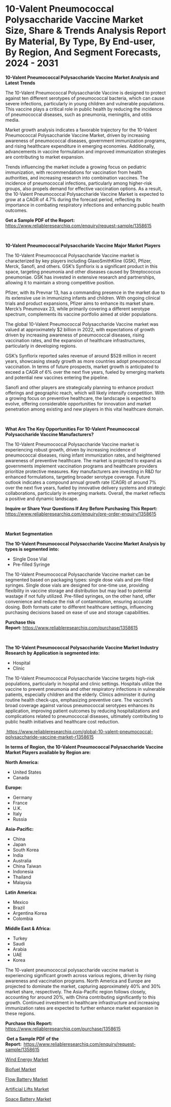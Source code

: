 <p><h1>10-Valent Pneumococcal Polysaccharide Vaccine Market Size, Share & Trends Analysis Report By Material, By Type, By End-user, By Region, And Segment Forecasts, 2024 - 2031</h1></p><p><strong>10-Valent Pneumococcal Polysaccharide Vaccine Market Analysis and Latest Trends</strong></p>
<p><p>The 10-Valent Pneumococcal Polysaccharide Vaccine is designed to protect against ten different serotypes of pneumococcal bacteria, which can cause severe infections, particularly in young children and vulnerable populations. This vaccine plays a critical role in public health by reducing the incidence of pneumococcal diseases, such as pneumonia, meningitis, and otitis media. </p><p>Market growth analysis indicates a favorable trajectory for the 10-Valent Pneumococcal Polysaccharide Vaccine Market, driven by increasing awareness of pneumococcal diseases, government immunization programs, and rising healthcare expenditure in emerging economies. Additionally, advancements in vaccine formulation and improved immunization strategies are contributing to market expansion. </p><p>Trends influencing the market include a growing focus on pediatric immunization, with recommendations for vaccination from health authorities, and increasing research into combination vaccines. The incidence of pneumococcal infections, particularly among higher-risk groups, also propels demand for effective vaccination options. As a result, the 10-Valent Pneumococcal Polysaccharide Vaccine Market is expected to grow at a CAGR of 4.7% during the forecast period, reflecting its importance in combating respiratory infections and enhancing public health outcomes.</p></p>
<p><strong>Get a Sample PDF of the Report:&nbsp;</strong> <a href="https://www.reliableresearchiq.com/enquiry/request-sample/1358615?utm_campaign=1803&utm_medium=2&utm_source=Github&utm_content=ia&utm_term=29102024&utm_id=10-valent-pneumococcal-polysaccharide-vaccine">https://www.reliableresearchiq.com/enquiry/request-sample/1358615</a></p>
<p>&nbsp;</p>
<p><strong>10-Valent Pneumococcal Polysaccharide Vaccine Major Market Players</strong></p>
<p><p>The 10-Valent Pneumococcal Polysaccharide Vaccine market is characterized by key players including GlaxoSmithKline (GSK), Pfizer, Merck, Sanofi, and others. GSK’s Synflorix is a significant product in this space, targeting pneumonia and other diseases caused by Streptococcus pneumoniae. GSK has invested in extensive research and partnerships, allowing it to maintain a strong competitive position. </p><p>Pfizer, with its Prevnar 13, has a commanding presence in the market due to its extensive use in immunizing infants and children. With ongoing clinical trials and product expansions, Pfizer aims to enhance its market share. Merck’s Pneumovax 23, while primarily covering a different serotype spectrum, complements its vaccine portfolio aimed at older populations.</p><p>The global 10-Valent Pneumococcal Polysaccharide Vaccine market was valued at approximately $2 billion in 2022, with expectations of growth driven by increasing awareness of pneumococcal diseases, rising vaccination rates, and the expansion of healthcare infrastructures, particularly in developing regions.</p><p>GSK’s Synflorix reported sales revenue of around $528 million in recent years, showcasing steady growth as more countries adopt pneumococcal vaccination. In terms of future prospects, market growth is anticipated to exceed a CAGR of 6% over the next five years, fueled by emerging markets and potential new vaccines entering the pipeline.</p><p>Sanofi and other players are strategically planning to enhance product offerings and geographic reach, which will likely intensify competition. With a growing focus on preventive healthcare, the landscape is expected to evolve, offering considerable opportunities for innovation and market penetration among existing and new players in this vital healthcare domain.</p></p>
<p>&nbsp;</p>
<p><strong>What Are The Key Opportunities For 10-Valent Pneumococcal Polysaccharide Vaccine Manufacturers?</strong></p>
<p><p>The 10-Valent Pneumococcal Polysaccharide Vaccine market is experiencing robust growth, driven by increasing incidence of pneumococcal diseases, rising infant immunization rates, and heightened awareness of preventive healthcare. The market is projected to expand as governments implement vaccination programs and healthcare providers prioritize protective measures. Key manufacturers are investing in R&D for enhanced formulations, targeting broader serotype coverage. Future outlook indicates a compound annual growth rate (CAGR) of around 7% over the next five years, fueled by innovative delivery systems and strategic collaborations, particularly in emerging markets. Overall, the market reflects a positive and dynamic landscape.</p></p>
<p><strong>Inquire or Share Your Questions If Any Before Purchasing This Report:</strong> <a href="https://www.reliableresearchiq.com/enquiry/pre-order-enquiry/1358615?utm_campaign=1803&utm_medium=2&utm_source=Github&utm_content=ia&utm_term=29102024&utm_id=10-valent-pneumococcal-polysaccharide-vaccine">https://www.reliableresearchiq.com/enquiry/pre-order-enquiry/1358615</a></p>
<p>&nbsp;</p>
<p><strong>Market Segmentation</strong></p>
<p><strong>The 10-Valent Pneumococcal Polysaccharide Vaccine Market Analysis by types is segmented into:</strong></p>
<p><ul><li>Single Dose Vial</li><li>Pre-filled Syringe</li></ul></p>
<p><p>The 10-Valent Pneumococcal Polysaccharide Vaccine market can be segmented based on packaging types: single dose vials and pre-filled syringes. Single dose vials are designed for one-time use, providing flexibility in vaccine storage and distribution but may lead to potential wastage if not fully utilized. Pre-filled syringes, on the other hand, offer convenience and reduce the risk of contamination, ensuring accurate dosing. Both formats cater to different healthcare settings, influencing purchasing decisions based on ease of use and storage capabilities.</p></p>
<p><strong>Purchase this Report:&nbsp;</strong><a href="https://www.reliableresearchiq.com/purchase/1358615?utm_campaign=1803&utm_medium=2&utm_source=Github&utm_content=ia&utm_term=29102024&utm_id=10-valent-pneumococcal-polysaccharide-vaccine">https://www.reliableresearchiq.com/purchase/1358615</a></p>
<p>&nbsp;</p>
<p><strong>The 10-Valent Pneumococcal Polysaccharide Vaccine Market Industry Research by Application is segmented into:</strong></p>
<p><ul><li>Hospital</li><li>Clinic</li></ul></p>
<p><p>The 10-Valent Pneumococcal Polysaccharide Vaccine targets high-risk populations, particularly in hospital and clinic settings. Hospitals utilize the vaccine to prevent pneumonia and other respiratory infections in vulnerable patients, especially children and the elderly. Clinics administer it during routine health check-ups, emphasizing preventive care. The vaccine’s broad coverage against various pneumococcal serotypes enhances its application, improving patient outcomes by reducing hospitalizations and complications related to pneumococcal diseases, ultimately contributing to public health initiatives and healthcare cost reduction.</p></p>
<p><a href="https://www.reliableresearchiq.com/global-10-valent-pneumococcal-polysaccharide-vaccine-market-r1358615?utm_campaign=1803&utm_medium=2&utm_source=Github&utm_content=ia&utm_term=29102024&utm_id=10-valent-pneumococcal-polysaccharide-vaccine">&nbsp;https://www.reliableresearchiq.com/global-10-valent-pneumococcal-polysaccharide-vaccine-market-r1358615</a></p>
<p><strong>In terms of Region, the 10-Valent Pneumococcal Polysaccharide Vaccine Market Players available by Region are:</strong></p>
<p>
    <p> <strong> North America: </strong>
        <ul>
            <li>United States</li>
            <li>Canada</li>
        </ul>
        </p> 
    <p> <strong> Europe: </strong>
        <ul>
            <li>Germany</li>
            <li>France</li>
            <li>U.K.</li>
            <li>Italy</li>
            <li>Russia</li>
        </ul>
        </p> 
    <p> <strong> Asia-Pacific: </strong>
        <ul>
            <li>China</li>
            <li>Japan</li>
            <li>South Korea</li>
            <li>India</li>
            <li>Australia</li>
            <li>China Taiwan</li>
            <li>Indonesia</li>
            <li>Thailand</li>
            <li>Malaysia</li>
        </ul>
        </p> 
    <p> <strong> Latin America: </strong>
        <ul>
            <li>Mexico</li>
            <li>Brazil</li>
            <li>Argentina Korea</li>
            <li>Colombia</li>
        </ul>
        </p> 
    <p> <strong> Middle East & Africa: </strong>
        <ul>
            <li>Turkey</li>
            <li>Saudi</li>
            <li>Arabia</li>
            <li>UAE</li>
            <li>Korea</li>
        </ul>
    </p>
    </p>
<p><p>The 10-valent pneumococcal polysaccharide vaccine market is experiencing significant growth across various regions, driven by rising awareness and vaccination programs. North America and Europe are projected to dominate the market, capturing approximately 40% and 30% market share, respectively. The Asia-Pacific region follows closely, accounting for around 20%, with China contributing significantly to this growth. Continued investment in healthcare infrastructure and increasing immunization rates are expected to further enhance market expansion in these regions.</p></p>
<p><strong>Purchase this Report: </strong><a href="https://www.reliableresearchiq.com/purchase/1358615?utm_campaign=1803&utm_medium=2&utm_source=Github&utm_content=ia&utm_term=29102024&utm_id=10-valent-pneumococcal-polysaccharide-vaccine">https://www.reliableresearchiq.com/purchase/1358615</a></p>
<p>&nbsp;<strong>Get a Sample PDF of the Report:&nbsp;&nbsp;</strong><a href="https://www.reliableresearchiq.com/enquiry/request-sample/1358615?utm_campaign=1803&utm_medium=2&utm_source=Github&utm_content=ia&utm_term=29102024&utm_id=10-valent-pneumococcal-polysaccharide-vaccine">https://www.reliableresearchiq.com/enquiry/request-sample/1358615</a></p>
<p><strong></strong></p>
<p><p><a href="https://www.linkedin.com/pulse/wind-energy-market-global-trends-forecast-2024-2031-magnum-market-5w6ge?utm_campaign=1803&utm_medium=2&utm_source=Github&utm_content=ia&utm_term=29102024&utm_id=10-valent-pneumococcal-polysaccharide-vaccine">Wind Energy Market</a></p><p><a href="https://www.linkedin.com/pulse/biofuel-market-matrix-applications-types-cagr-growth-zghre?utm_campaign=1803&utm_medium=2&utm_source=Github&utm_content=ia&utm_term=29102024&utm_id=10-valent-pneumococcal-polysaccharide-vaccine">Biofuel Market</a></p><p><a href="https://www.linkedin.com/pulse/flow-battery-market-regional-outlook-competition-2024-2031-utw4e?utm_campaign=1803&utm_medium=2&utm_source=Github&utm_content=ia&utm_term=29102024&utm_id=10-valent-pneumococcal-polysaccharide-vaccine">Flow Battery Market</a></p><p><a href="https://www.linkedin.com/pulse/emerging-opportunities-challenges-global-artificial-lifts-0cepe?utm_campaign=1803&utm_medium=2&utm_source=Github&utm_content=ia&utm_term=29102024&utm_id=10-valent-pneumococcal-polysaccharide-vaccine">Artificial Lifts Market</a></p><p><a href="https://www.linkedin.com/pulse/space-battery-market-research-report-exploring-size-revenue-634ze?utm_campaign=1803&utm_medium=2&utm_source=Github&utm_content=ia&utm_term=29102024&utm_id=10-valent-pneumococcal-polysaccharide-vaccine">Space Battery Market</a></p></p>